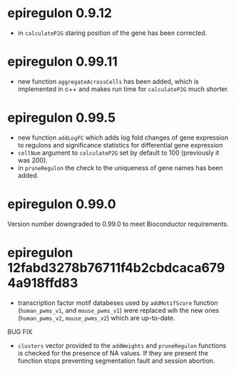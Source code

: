 # epiregulon 0.9.12
* in `calculateP2G` staring position of the gene has been corrected.

# epiregulon 0.99.11
* new function `aggregateAcrossCells` has been added, which is implemented in c++ and makes 
run time for `calculateP2G` much shorter. 

# epiregulon 0.99.5

* new function `addLogFC` which adds log fold changes of gene expression to regulons and significance statistics for differential gene expression
* `cellNum` argument to `calculateP2G` set by default to 100 (previously it was 200).
* in `pruneRegulon` the check to the uniqueness of gene names has been added.

# epiregulon 0.99.0
Version number downgraded to 0.99.0 to meet Bioconductor requirements.

# epiregulon 12fabd3278b76711f4b2cbdcaca6794a918ffd83

* transcription factor motif databeses used by `addMotifScore` function (`human_pwms_v1`, and `mouse_pwms_v1`) were replaced wih the new ones (`human_pwms_v2`, `mouse_pwms_v2`) which are up-to-date.

BUG FIX

* `clusters` vector provided to the `addWeights` and `pruneRegulon` functions is checked for the presence of NA values. If they are present the function stops preventing segmentation fault and session abortion.

